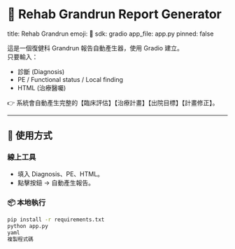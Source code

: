 # 🏥 Rehab Grandrun Report Generator

title: Rehab Grandrun
emoji: 🏥
sdk: gradio
app_file: app.py
pinned: false

這是一個復健科 Grandrun 報告自動產生器，使用 Gradio 建立。  
只要輸入：

- 診斷 (Diagnosis)  
- PE / Functional status / Local finding  
- HTML (治療醫囑)  

👉 系統會自動產生完整的【臨床評估】【治療計畫】【出院目標】【計畫修正】。

---

## 🚀 使用方式
### 線上工具
- 填入 Diagnosis、PE、HTML。  
- 點擊按鈕 → 自動產生報告。  

### 📦 本地執行
```bash
pip install -r requirements.txt
python app.py
yaml
複製程式碼

